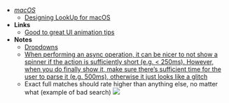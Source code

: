 - *[macOS](../Information%20Technology/Programming/OS's/macOS.md)*
	- [Designing LookUp for macOS](https://medium.com/lookup-design/designing-lookup-for-macos-bf5b8fea1a01)
- **Links**
	- [Good to great UI animation tips](https://uxdesign.cc/good-to-great-ui-animation-tips-7850805c12e5)
- **Notes**
	- [Dropdowns](Dropdowns.md)
	- [When performing an async operation, it can be nicer to not show a spinner if the action is sufficiently short (e.g. < 250ms). However, when you do finally show it, make sure there’s sufficient time for the user to parse it (e.g. 500ms), otherwise it just looks like a glitch](https://twitter.com/dlx/status/1459203112472825857?s=21)
	- Exact full matches should rate higher than anything else, no matter what (example of bad search) ![](photo_2021-11-16%2020.57.44.jpeg)